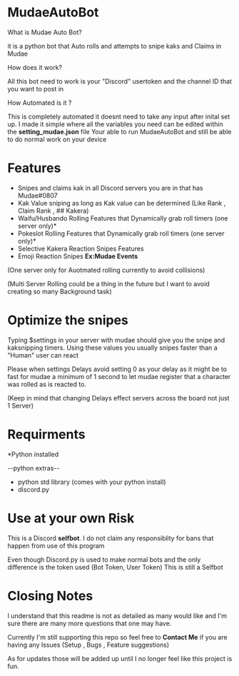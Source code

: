 # MudaeAutoBot
What is Mudae Auto Bot?

it is a python bot that Auto rolls and attempts to snipe kaks and Claims in Mudae

How does it work?

All this bot need to work is your "Discord" usertoken and the channel ID that you want to post in

How Automated is it ?

This is completely automated it doesnt need to take any input after inital set up.
I made it simple where all the variables you need can be edited within the **setting_mudae.json** file
Your able to run MudaeAutoBot and still be able to do normal work on your device

# Features
+ Snipes and claims kak in all Discord servers you are in that has Mudae#0807
+ Kak Value sniping as long as Kak value can be determined (Like Rank , Claim Rank , ## Kakera)
+ Waifu/Husbando Rolling Features that Dynamically grab roll timers (one server only)*
+ Pokeslot Rolling Features that Dynamically grab roll timers (one server only)*
+ Selective Kakera Reaction Snipes Features
+ Emoji Reaction Snipes  **Ex:Mudae Events**

(One server only for Auotmated rolling currently to avoid collisions)

(Multi Server Rolling could be a thing in the future but I want to avoid creating so many Background task)

# Optimize the snipes
Typing $settings in your server with mudae should give you the snipe and kaksnipping timers.
Using these values you usually snipes faster than a "Human" user can react 

Please when settings Delays avoid setting 0 as your delay as it might be to fast for mudae
a minimum of 1 second to let mudae register that a character was rolled as is reacted to.

(Keep in mind that changing Delays effect servers across the board not just 1 Server)

# Requirments
*Python installed

--python extras--

+ python std library (comes with your python install)
+ discord.py 


# Use at your own Risk
This is a Discord **selfbot**. I do not claim any responsiblity for bans that happen from use of this program

Even though Discord.py is used to make normal bots and the only difference is the token used (Bot Token, User Token)
This is still a Selfbot 

# Closing Notes
I understand that this readme is not as detailed as many would like and I'm sure there are many more questions that one may have.

Currently I'm still supporting this repo so feel free to **Contact Me** if you are having any Issues (Setup , Bugs , Feature suggestions)

As for updates those will be added up until I no longer feel like this project is fun.


